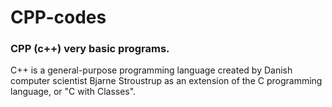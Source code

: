 # CPP-codes
### CPP (c++) very basic programs.
C++ is a general-purpose programming language created by Danish computer scientist Bjarne Stroustrup as an extension of the C programming language, or "C with Classes".
